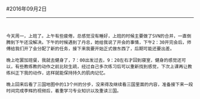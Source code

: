 #2016年09月2日
- - - - -
#

    今天周一，上班了。上午有些疲倦，总感觉没有睡好，上班的时候主要做了SVN的合并，一直倒腾到下午还没解决。下午的时候遇到了丹总，她给我说了开会的事情，下午2：30开完会后，师傅给我们开了会分配了新的任务，接下来我要开始正式做东西了，后期可能还要出差。

    晚上吃罢加班餐，我就去健身了，7：00出发过去，9：20左右才回到寝室，健身的感觉还可以，有些教练教的动作之前比较生疏，经过自己多次练习后可以重新找到感觉，下次上课再让教练纠正下我的动作，这样就能保持持久的肌肉记忆。

    晚上回来后看了三国地图中的13个州的分步，没来得及继续看三国里面的内容，准备接下来一段时间完成李辉的视频后，着重学习专业知识以及重读三国。

